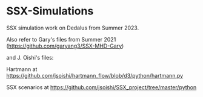 # SSX-Simulations
SSX simulation work on Dedalus from Summer 2023.


Also refer to Gary's files from Summer 2021 (https://github.com/garyang3/SSX-MHD-Gary)



and J. Oishi's files:

  Hartmann at https://github.com/jsoishi/hartmann_flow/blob/d3/python/hartmann.py
  
  SSX scenarios at https://github.com/jsoishi/SSX_project/tree/master/python
